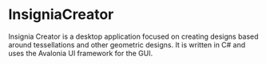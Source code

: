 # InsigniaCreator
Insignia Creator is a desktop application focused on creating designs based around tessellations and other geometric designs. It is written in C# and uses the Avalonia UI framework for the GUI.
